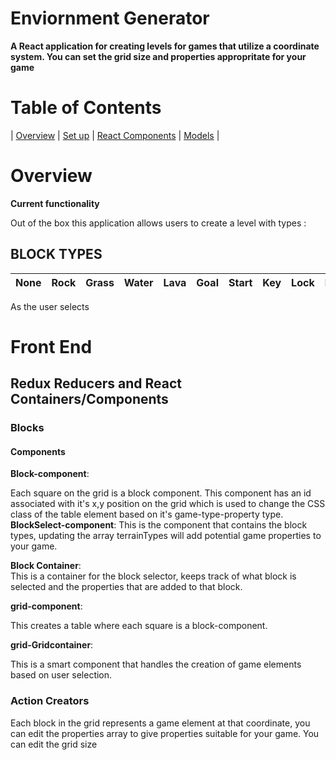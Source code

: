 # Enviornment Generator
**A React application for creating levels for games that utilize a coordinate system. You can set the grid size and properties appropritate for your game**

# Table of Contents
| [Overview](#Overview) | 
[Set up](#scripts2) | 
[React Components](#react) | 
[Models](#models) |

<a name = "Overview"/>

# Overview

**Current functionality**

Out of the box this application allows users to create a level with types : 
## BLOCK TYPES 
None | Rock | Grass | Water | Lava | Goal | Start | Key | Lock | Enemy | Move |
---------|----------|---------|---------|----------|---------|----------|---------|---------|----------|---------|

As the user selects 

# Front End
## Redux Reducers and React Containers/Components  

### Blocks

#### Components
**Block-component**: 

  Each square on the grid is a block component. This component has an id associated with it's x,y position on the grid which is used to change the CSS class of the table element based on it's game-type-property type.
**BlockSelect-component**:
  This is the component that contains the block types, updating the array terrainTypes will add potential game properties to your game.

**Block Container**:  
  This is a container for the block selector, keeps track of what block is selected and the properties that are added to that block.


 **grid-component**: 

  This creates a table where each square is a block-component.

 **grid-Gridcontainer**: 

  This is a smart component that handles the creation of game elements based on user selection. 

### Action Creators



Each block in the grid represents a game element at that coordinate, you can edit the properties array to give properties suitable for your game. You can edit the grid size